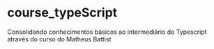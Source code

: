 # course_typeScript
Consolidando conhecimentos básicos ao intermediário de Typescript através do curso do Matheus Battist
